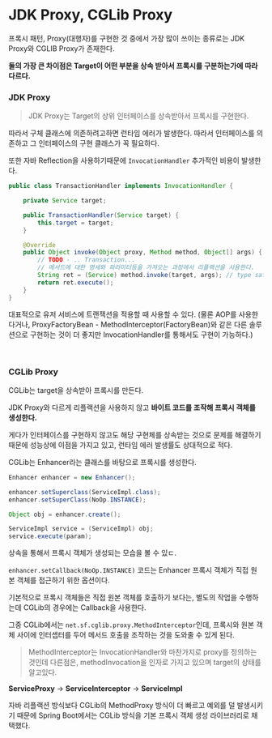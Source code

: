 # JDK Proxy, CGLib Proxy

프록시 패턴, Proxy(대행자)를 구현한 것 중에서 가장 많이 쓰이는 종류로는 JDK Proxy와 CGLIB Proxy가 존재한다.

**둘의 가장 큰 차이점은 Target이 어떤 부분을 상속 받아서 프록시를 구분하는가에 따라 다르다.**

### JDK Proxy

> JDK Proxy는 Target의 상위 인터페이스를 상속받아서 프록시를 구현한다.

따라서 구체 클래스에 의존하려고하면 런타임 에러가 발생한다. 따라서 인터페이스를 의존하고 그 인터페이스의 구현 클래스가 꼭 필요하다.

또한 자바 Reflection을 사용하기때문에 `InvocationHandler` 추가적인 비용이 발생한다.

```java
public class TransactionHandler implements InvocationHandler {

    private Service target;

    public TransactionHandler(Service target) {
        this.target = target;
    }

    @Override
    public Object invoke(Object proxy, Method method, Object[] args) {
        // TODO - .. Transaction...
        // 메서드에 대한 명세와 파라미터등을 가져오는 과정에서 리플랙션을 사용한다.
        String ret = (Service) method.invoke(target, args); // type safety가 보장되지 않는다는 단점이 있다.
        return ret.execute();
    }
}
```

대표적으로 유저 서비스에 트랜잭션을 적용할 때 사용할 수 있다. (물론 AOP를 사용한다거나, ProxyFactoryBean - MethodInterceptor(FactoryBean)와 같은 다른 솔루션으로 구현하는 것이 더 좋지만 InvocationHandler를 통해서도 구현이 가능하다.)


<br>

### CGLib Proxy

CGLib는 target을 상속받아 프록시를 만든다.

JDK Proxy와 다르게 리플랙션을 사용하지 않고 **바이트 코드를 조작해 프록시 객체를 생성한다.**

게다가 인터페이스를 구현하지 않고도 해당 구현체를 상속받는 것으로 문제를 해결하기 때문에 성능상에 이점을 가지고 있고, 런타임 에러 발생률도 상대적으로 적다.

CGLib는 Enhancer라는 클래스를 바탕으로 프록시를 생성한다.

```java
Enhancer enhancer = new Enhancer();

enhancer.setSuperclass(ServiceImpl.class); 
enhancer.setSuperClass(NoOp.INSTANCE);

Object obj = enhancer.create();

ServiceImpl service = (ServiceImpl) obj;
service.execute(param);
```

상속을 통해서 프록시 객체가 생성되는 모습을 볼 수 있ㄷ.

`enhancer.setCallback(NoOp.INSTANCE)` 코드는 Enhancer 프록시 객체가 직접 원본 객체를 접근하기 위한 옵션이다.

기본적으로 프록시 객체들은 직접 원본 객체를 호출하기 보다는, 별도의 작업을 수행하는데 CGLib의 경우에는 Callback을 사용한다. 

그중 CGLib에서는 `net.sf.cglib.proxy.MethodInterceptor`인데, 프록시와 원본 객체 사이에 인터셉터를 두어 메서드 호출을 조작하는 것을 도와줄 수 있게 된다.

> MethodInterceptor는 InvocationHandler와 마찬가지로 proxy를 정의하는 것인데 다른점은, methodInvocation을 인자로 가지고 있으며 target의 상태를 알고있다.

**ServiceProxy** -> **ServiceInterceptor** -> **ServiceImpl**

자바 리플랙션 방식보다 CGLib의 MethodProxy 방식이 더 빠르고 예외를 덜 발생시키기 때문에 Spring Boot에서는 CGLib 방식을 기본 프록시 객체 생성 라이브러리로 채택했다.
